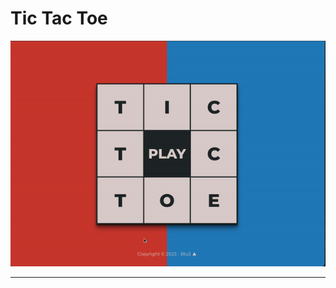 # Tic Tac Toe

<img src="./assets/Tic-Tac-Toe.gif">

------------------------------------------------------------


